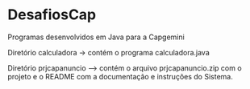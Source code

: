 # DesafiosCap
Programas desenvolvidos em Java para a Capgemini

Diretório calculadora -> contém o programa calculadora.java                                                                                                                          

Diretório prjcapanuncio --> contém o arquivo prjcapanuncio.zip com o projeto e o README com a documentação e instruções do Sistema.

